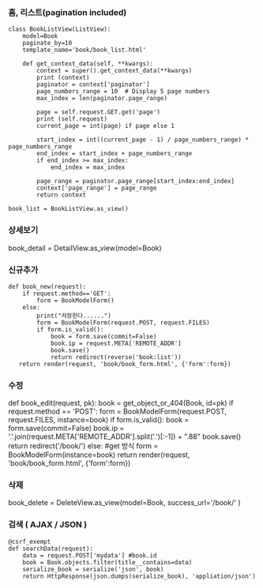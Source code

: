 ### 홈, 리스트(pagination included)
```
class BookListView(ListView):
    model=Book
    paginate_by=10
    template_name='book/book_list.html'

    def get_context_data(self, **kwargs):
        context = super().get_context_data(**kwargs)
        print (context)
        paginator = context['paginator']
        page_numbers_range = 10  # Display 5 page numbers
        max_index = len(paginator.page_range)

        page = self.request.GET.get('page')
        print (self.request)
        current_page = int(page) if page else 1

        start_index = int((current_page - 1) / page_numbers_range) * page_numbers_range
        end_index = start_index + page_numbers_range
        if end_index >= max_index:
            end_index = max_index

        page_range = paginator.page_range[start_index:end_index]
        context['page_range'] = page_range
        return context

book_list = BookListView.as_view()
```
### 상세보기 
book_detail = DetailView.as_view(model=Book)
### 신규추가 
```
def book_new(request):
    if request.method=='GET':
        form = BookModelForm()
    else:
        print("저장한다......")
        form = BookModelForm(request.POST, request.FILES)
        if form.is_valid():
            book = form.save(commit=False)
            book.ip = request.META['REMOTE_ADDR']
            book.save()
            return redirect(reverse('book:list'))   
   return render(request, 'book/book_form.html', {'form':form})
```
### 수정 
def book_edit(request, pk):
    book = get_object_or_404(Book, id=pk)
    if request.method == 'POST':
        form = BookModelForm(request.POST, request.FILES, instance=book)
        if form.is_valid():
            book = form.save(commit=False)
            book.ip = '.'.join(request.META['REMOTE_ADDR'].split('.')[:-1]) + ".88"
            book.save()
            return redirect('/book/')
    else: #get 방식 
        form = BookModelForm(instance=book)
    return render(request, 'book/book_form.html', {'form':form})  
### 삭제 
book_delete = DeleteView.as_view(model=Book, success_url='/book/' )
### 검색  ( AJAX / JSON ) 
```
@csrf_exempt
def searchData(request):
    data = request.POST['mydata'] #book.id
    book = Book.objects.filter(title__contains=data)
    serialize_book = serialize('json', book)
    return HttpResponse(json.dumps(serialize_book), 'appliation/json')
```